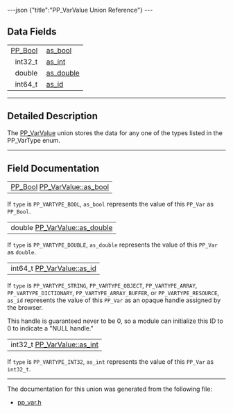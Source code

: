 ---json {"title":"PP_VarValue Union Reference"} ---

## Data Fields

<table><tbody><tr class="odd"><td style="text-align: right;"><a href="/docs/native-client/pepper_beta/c/group___enums#ga4f272d99be14aacafe08dfd4ef830918" class="el">PP_Bool</a> </td><td><a href="/docs/native-client/pepper_beta/c/union_p_p___var_value#ab7c79b63a2e7fef545fcf8195bb5ad12" class="el">as_bool</a></td></tr><tr class="even"><td style="text-align: right;">int32_t </td><td><a href="/docs/native-client/pepper_beta/c/union_p_p___var_value#a74da1e2b62153f138ae49147842f6d2c" class="el">as_int</a></td></tr><tr class="odd"><td style="text-align: right;">double </td><td><a href="/docs/native-client/pepper_beta/c/union_p_p___var_value#aa4a3a6095ef825b30237d7c856ba4bf7" class="el">as_double</a></td></tr><tr class="even"><td style="text-align: right;">int64_t </td><td><a href="/docs/native-client/pepper_beta/c/union_p_p___var_value#af3087d15f3c1ee35fe48f215292df1ad" class="el">as_id</a></td></tr></tbody></table>

---

<span id="details" class="anchor" style="margin: 0;"></span>

## Detailed Description

The <a href="/docs/native-client/pepper_beta/c/union_p_p___var_value/" class="el" title="The PP_VarValue union stores the data for any one of the types listed in the PP_VarType enum...">PP_VarValue</a> union stores the data for any one of the types listed in the PP_VarType enum.

---

## Field Documentation

<span id="ab7c79b63a2e7fef545fcf8195bb5ad12" class="anchor" style="margin: 0;"></span>

<table><tbody><tr class="odd"><td><a href="/docs/native-client/pepper_beta/c/group___enums#ga4f272d99be14aacafe08dfd4ef830918" class="el">PP_Bool</a> <a href="/docs/native-client/pepper_beta/c/union_p_p___var_value#ab7c79b63a2e7fef545fcf8195bb5ad12" class="el">PP_VarValue::as_bool</a></td></tr></tbody></table>

If `type` is `PP_VARTYPE_BOOL`, `as_bool` represents the value of this `PP_Var` as `PP_Bool`.

<span id="aa4a3a6095ef825b30237d7c856ba4bf7" class="anchor" style="margin: 0;"></span>

<table><tbody><tr class="odd"><td>double <a href="/docs/native-client/pepper_beta/c/union_p_p___var_value#aa4a3a6095ef825b30237d7c856ba4bf7" class="el">PP_VarValue::as_double</a></td></tr></tbody></table>

If `type` is `PP_VARTYPE_DOUBLE`, `as_double` represents the value of this `PP_Var` as `double`.

<span id="af3087d15f3c1ee35fe48f215292df1ad" class="anchor" style="margin: 0;"></span>

<table><tbody><tr class="odd"><td>int64_t <a href="/docs/native-client/pepper_beta/c/union_p_p___var_value#af3087d15f3c1ee35fe48f215292df1ad" class="el">PP_VarValue::as_id</a></td></tr></tbody></table>

If `type` is `PP_VARTYPE_STRING`, `PP_VARTYPE_OBJECT`, `PP_VARTYPE_ARRAY`, `PP_VARTYPE_DICTIONARY`, `PP_VARTYPE_ARRAY_BUFFER`, or `PP_VARTYPE_RESOURCE`, `as_id` represents the value of this `PP_Var` as an opaque handle assigned by the browser.

This handle is guaranteed never to be 0, so a module can initialize this ID to 0 to indicate a "NULL handle."

<span id="a74da1e2b62153f138ae49147842f6d2c" class="anchor" style="margin: 0;"></span>

<table><tbody><tr class="odd"><td>int32_t <a href="/docs/native-client/pepper_beta/c/union_p_p___var_value#a74da1e2b62153f138ae49147842f6d2c" class="el">PP_VarValue::as_int</a></td></tr></tbody></table>

If `type` is `PP_VARTYPE_INT32`, `as_int` represents the value of this `PP_Var` as `int32_t`.

---

The documentation for this union was generated from the following file:

- <a href="/docs/native-client/pepper_beta/c/pp__var_8h/" class="el">pp_var.h</a>
